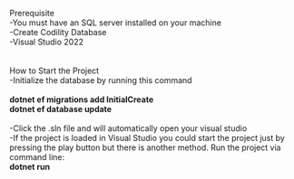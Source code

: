 Prerequisite <br>
-You must have an SQL server installed on your machine<br>
-Create Codility Database <br>
-Visual Studio 2022 <br>
<br>
<br>
How to Start the Project <br>
-Initialize the database by running this command <br>
<br>
**dotnet ef migrations add InitialCreate** <br>
**dotnet ef database update** <br>
<br>
-Click the .sln file and will automatically open your visual studio <br>
-If the project is loaded in Visual Studio you could start the project just by pressing the play button but there is another method. Run the project via command line: <br>
**dotnet run**


